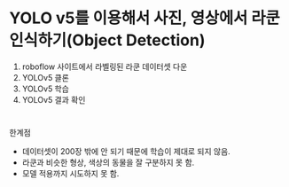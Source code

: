 # YOLO v5를 이용해서 사진, 영상에서 라쿤 인식하기(Object Detection)
1. roboflow 사이트에서 라벨링된 라쿤 데이터셋 다운
2. YOLOv5 클론
3. YOLOv5 학습
4. YOLOv5 결과 확인
#
한계점
- 데이터셋이 200장 밖에 안 되기 때문에 학습이 제대로 되지 않음.
- 라쿤과 비슷한 형상, 색상의 동물을 잘 구분하지 못 함.
- 모델 적용까지 시도하지 못 함.
